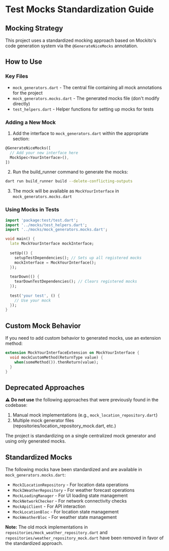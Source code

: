 # Test Mocks Standardization Guide

## Mocking Strategy

This project uses a standardized mocking approach based on Mockito's code generation system via the `@GenerateNiceMocks` annotation.

## How to Use

### Key Files

- `mock_generators.dart` - The central file containing all mock annotations for the project
- `mock_generators.mocks.dart` - The generated mocks file (don't modify directly)
- `test_helpers.dart` - Helper functions for setting up mocks for tests

### Adding a New Mock

1. Add the interface to `mock_generators.dart` within the appropriate section:

```dart
@GenerateNiceMocks([
  // Add your new interface here
  MockSpec<YourInterface>(),
])
```

2. Run the build_runner command to generate the mocks:

```bash
dart run build_runner build --delete-conflicting-outputs
```

3. The mock will be available as `MockYourInterface` in `mock_generators.mocks.dart`

### Using Mocks in Tests

```dart
import 'package:test/test.dart';
import '../mocks/test_helpers.dart';
import '../mocks/mock_generators.mocks.dart';

void main() {
  late MockYourInterface mockInterface;
  
  setUp(() {
    setupTestDependencies(); // Sets up all registered mocks
    mockInterface = MockYourInterface();
  });
  
  tearDown(() {
    tearDownTestDependencies(); // Clears registered mocks
  });
  
  test('your test', () {
    // Use your mock
  });
}
```

## Custom Mock Behavior

If you need to add custom behavior to generated mocks, use an extension method:

```dart
extension MockYourInterfaceExtension on MockYourInterface {
  void mockCustomMethod(ReturnType value) {
    when(someMethod()).thenReturn(value);
  }
}
```

## Deprecated Approaches

⚠️ **Do not use** the following approaches that were previously found in the codebase:

1. Manual mock implementations (e.g., `mock_location_repository.dart`)
2. Multiple mock generator files (repositories/location_repository_mock.dart, etc.)

The project is standardizing on a single centralized mock generator and using only generated mocks.

## Standardized Mocks

The following mocks have been standardized and are available in `mock_generators.mocks.dart`:

- `MockILocationRepository` - For location data operations
- `MockIWeatherRepository` - For weather forecast operations
- `MockLoadingManager` - For UI loading state management
- `MockNetworkChecker` - For network connectivity checks
- `MockApiClient` - For API interaction
- `MockLocationBloc` - For location state management
- `MockWeatherBloc` - For weather state management

**Note:** The old mock implementations in `repositories/mock_weather_repository.dart` and 
`repositories/weather_repository_mock.dart` have been removed in favor of the standardized approach. 